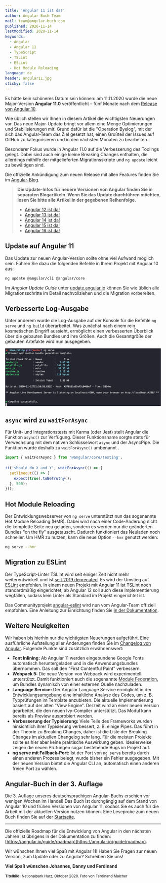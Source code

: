 ```yaml
---
title: 'Angular 11 ist da!'
author: Angular Buch Team
mail: team@angular-buch.com
published: 2020-11-14
lastModified: 2020-11-14
keywords:
  - Angular
  - Angular 11
  - TypeScript
  - TSLint
  - ESLint
  - Hot Module Reloading
language: de
header: angular11.jpg
sticky: false
---
```


Es hätte kein schöneres Datum sein können: am 11.11.2020 wurde die neue Major-Version **Angular 11.0** veröffentlicht – fünf Monate nach dem [Release von Angular 10](/blog/2020-06-angular10).

Wie üblich stellen wir Ihnen in diesem Artikel die wichtigsten Neuerungen vor.
Das neue Major-Update bringt vor allem eine Menge Optimierungen und Stabilisierungen mit.
Grund dafür ist die "Operation Byelog", mit der sich das Angular-Team das Ziel gesetzt hat, einen Großteil der Issues auf GitHub zu kategorisieren und in den nächsten Monaten zu bearbeiten.

Besonderer Fokus wurde in Angular 11.0 auf die Verbesserung des Toolings gelegt.
Dabei sind auch einige kleine Breaking Changes enthalten, die allerdings mithilfe der mitgelieferten Migrationsskripte und `ng update` leicht zu bewältigen sind.

Die offizielle Ankündigung zum neuen Release mit allen Features finden Sie im [Angular-Blog](https://blog.angular.io/version-11-of-angular-now-available-74721b7952f7).

> **Die Update-Infos für neuere Versionen von Angular finden Sie in separaten Blogartikeln. Wenn Sie das Update durchführen möchten, lesen Sie bitte alle Artikel in der gegebenen Reihenfolge.**
> * [Angular 12 ist da!](/blog/2021-06-angular12)
> * [Angular 13 ist da!](/blog/2021-11-angular13)
> * [Angular 14 ist da!](/blog/2022-06-angular14)
> * [Angular 15 ist da!](/blog/2022-11-angular15)
> * [Angular 16 ist da!](/blog/2023-05-angular16)

## Update auf Angular 11

Das Update zur neuen Angular-Version sollte ohne viel Aufwand möglich sein.
Führen Sie dazu die folgenden Befehle in Ihrem Projekt mit Angular 10 aus:

```bash
ng update @angular/cli @angular/core
```

Im *Angular Update Guide* unter [update.angular.io](https://update.angular.io/#10.0:11.0) können Sie wie üblich alle Migrationsschritte im Detail nachvollziehen und die Migration vorbereiten.

## Verbesserte Log-Ausgabe

Unter anderem wurde die Log-Ausgabe auf der Konsole für die Befehle `ng serve` und `ng build` überarbeitet.
Was zunächst nach einem rein kosmetischen Eingriff aussieht, ermöglicht einen verbesserten Überblick über die gebauten Bundles und ihre Größen.
Auch die Gesamtgröße der gebauten Artefakte wird nun ausgegeben.

![Ausgabe für ng serve](ngserve.png)


## `async` wird zu `waitForAsync`

Für Unit- und Integrationstests mit Karma (oder Jest) stellt Angular die Funktion `async()` zur Verfügung.
Dieser Funktionsname sorgte stets für Verwechslung mit dem nativen Schlüsselwort `async` und der AsyncPipe. Die Funktion wurde deshalb zu `waitForAsync()` umbenannt .

```ts
import { waitForAsync } from '@angular/core/testing';

it('should do X and Y', waitForAsync(() => {
  setTimeout(() => {
    expect(true).toBeTruthy();
  }, 500);
}));
```

## Hot Module Reloading

Der Entwicklungswebserver von `ng serve` unterstützt nun das sogenannte Hot Module Reloading (HMR). Dabei wird nach einer Code-Änderung nicht die komplette Seite neu geladen, sondern es werden nur die geänderten Bundles "on the fly" ausgetauscht.
Dadurch funktioniert das Neuladen noch schneller.
Um HMR zu nutzen, kann die neue Option `--hmr` genutzt werden:

```bash
ng serve --hmr
```

## Migration zu ESLint

Der TypeScript-Linter TSLint wird seit einiger Zeit nicht mehr weiterentwickelt und ist [seit 2019 deprecated](https://medium.com/palantir/tslint-in-2019-1a144c2317a9). Es wird der Umstieg auf [ESLint](https://eslint.org/) empfohlen.
In einem neuen Projekt mit Angular 11 ist TSLint noch standardmäßig eingerichtet; ab Angular 12 soll auch diese Implementierung wegfallen, sodass kein Linter als Standard im Projekt eingerichtet ist.

Das Communityprojekt [angular-eslint](https://github.com/angular-eslint/angular-eslint) wird nun vom Angular-Team offiziell empfohlen. Eine Anleitung zur Einrichtung finden Sie [in der Dokumentation](https://github.com/angular-eslint/angular-eslint#migrating-from-codelyzer-and-tslint).


## Weitere Neuigkeiten

Wir haben bis hierhin nur die wichtigsten Neuerungen aufgeführt. Eine ausführliche Aufstellung aller Änderungen finden Sie im [Changelog von Angular](https://github.com/angular/angular/blob/master/CHANGELOG.md).
Folgende Punkte sind zusätzlich erwähnenswert:

- **Font Inlining:** Ab Angular 11 werden eingebundene Google Fonts automatisch heruntergeladen und in die Anwendungsbundles übernommen. Das soll den "First Contentful Paint" verbessern.
- **Webpack 5:** Die neue Version von Webpack wird experimentell unterstützt. Damit funktioniert auch die sogenannte [Module Federation](https://webpack.js.org/concepts/module-federation/), um Bundles dynamisch von einer externen Quelle nachzuladen.
- **Language Service:** Der Angular Language Service ermöglicht in der Entwicklungsumgebung eine inhaltliche Analyse des Codes, um z. B. Typprüfungen im Template anzubieten. Die aktuelle Implementierung basiert auf der alten "View Engine". Derzeit wird an einer neuen Version gearbeitet, die den neuen Ivy-Compiler unterstützt. Das Modul kann bereits als Preview ausprobiert werden.
- **Verbesserung der Typisierung:** Viele Teile des Frameworks wurden hinsichtlich ihrer Typisierung verbessert, z. B. einige Pipes. Das führt in der Theorie zu Breaking Changes, daher ist die Liste der Breaking Changes im aktuellen Changelog sehr lang. Für die meisten Projekte sollte es hier aber keine praktische Auswirkung geben. Idealerweise zeigen die neuen Prüfungen sogar bestehende Bugs im Projekt auf.
- **ng serve mit Fallback-Port:** Ist der Port von `ng serve` bereits durch einen anderen Prozess belegt, wurde bisher ein Fehler ausgegeben. Mit der neuen Version bietet die Angular CLI an, automatisch einen anderen freien Port zu wählen.


## Angular-Buch in der 3. Auflage

Die 3. Auflage unseres deutschsprachigen Angular-Buchs erschien vor wenigen Wochen im Handel!
Das Buch ist durchgängig auf dem Stand von Angular 10 und frühen Versionen von Angular 11, sodass Sie es auch für die Arbeit mit der aktuellen Version nutzen können.
Eine Leseprobe zum neuen Buch finden Sie auf der [Startseite](https://angular-buch.com).

<hr>

Die offizielle Roadmap für die Entwicklung von Angular in den nächsten Jahren ist übrigens in der Dokumentation zu finden: [https://angular.io/guide/roadmap](https://angular.io/guide/roadmap).

Wir wünschen Ihnen viel Spaß mit Angular 11!
Haben Sie Fragen zur neuen Version, zum Update oder zu Angular? Schreiben Sie uns!

**Viel Spaß wünschen
Johannes, Danny und Ferdinand**

<small>**Titelbild:** Nationalpark Harz, Oktober 2020. Foto von Ferdinand Malcher</small>
